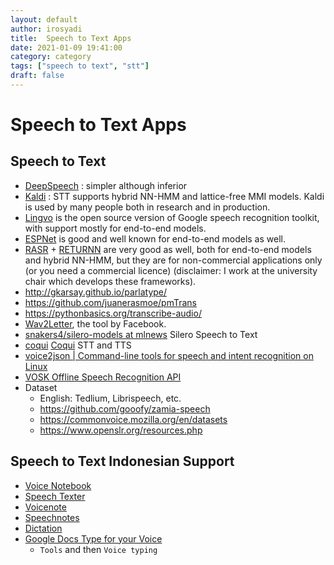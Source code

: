 ```yaml
---
layout: default
author: irosyadi
title:  Speech to Text Apps
date: 2021-01-09 19:41:00
category: category
tags: ["speech to text", "stt"]
draft: false
---
```


# Speech to Text Apps

## Speech to Text
- [DeepSpeech](https://github.com/mozilla/DeepSpeech) : simpler although inferior
- [Kaldi](https://kaldi-asr.org/) : STT supports hybrid NN-HMM and lattice-free MMI models. Kaldi is used by many people both in research and in production.
- [Lingvo](https://github.com/tensorflow/lingvo) is the open source version of Google speech recognition toolkit, with support mostly for end-to-end models.
- [ESPNet](https://github.com/espnet/espnet) is good and well known for end-to-end models as well.
- [RASR](https://github.com/rwth-i6/rasr) + [RETURNN](https://github.com/rwth-i6/returnn) are very good as well, both for end-to-end models and hybrid NN-HMM, but they are for non-commercial applications only (or you need a commercial licence) (disclaimer: I work at the university chair which develops these frameworks).
- http://gkarsay.github.io/parlatype/
- https://github.com/juanerasmoe/pmTrans
- https://pythonbasics.org/transcribe-audio/
- [Wav2Letter](https://github.com/facebookresearch/wav2letter), the tool by Facebook.
- [snakers4/silero-models at mlnews](https://github.com/snakers4/silero-models) Silero Speech to Text
- [coqui](https://github.com/coqui-ai) [Coqui](https://coqui.ai/) STT and TTS 
- [voice2json | Command-line tools for speech and intent recognition on Linux](https://voice2json.org/#supported-languages)
- [VOSK Offline Speech Recognition API](https://alphacephei.com/vosk/)
- Dataset
    - English: Tedlium, Librispeech, etc.
    - https://github.com/gooofy/zamia-speech
    - https://commonvoice.mozilla.org/en/datasets
    - https://www.openslr.org/resources.php


## Speech to Text Indonesian Support
- [Voice Notebook](https://voicenotebook.com/)
- [Speech Texter](https://www.speechtexter.com/)
- [Voicenote](http://voicenote.in/)
- [Speechnotes](https://speechnotes.co/)
- [Dictation](https://dictation.io/speech)
- [Google Docs Type for your Voice](https://support.google.com/docs/answer/4492226)
    - `Tools` and then `Voice typing`
